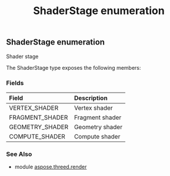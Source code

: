 ﻿---
title: ShaderStage enumeration
second_title: Aspose.3D for Python via .NET API References
description: 
type: docs
weight: 520
url: /python-net/aspose.threed.render/shaderstage/
is_root: false
---

## ShaderStage enumeration

Shader stage



The ShaderStage type exposes the following members:

### Fields
| Field | Description |
| :- | :- |
| VERTEX_SHADER | Vertex shader |
| FRAGMENT_SHADER | Fragment shader |
| GEOMETRY_SHADER | Geometry shader |
| COMPUTE_SHADER | Compute shader |


### See Also

* module [aspose.threed.render](../)
